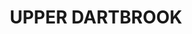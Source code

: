 ---
lastmod: '2025-04-06T06:05:20+00:00'
latitude: -32.14622
layout: suburb
longitude: 151.102917
postcode: '2336'
state: NSW
title: UPPER DARTBROOK
url: /nsw/upper-dartbrook/
---